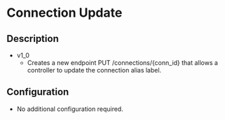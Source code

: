 # Connection Update

## Description

- v1_0
    - Creates a new endpoint PUT /connections/{conn_id} that allows a controller to update the connection alias label.

## Configuration

- No additional configuration required.
